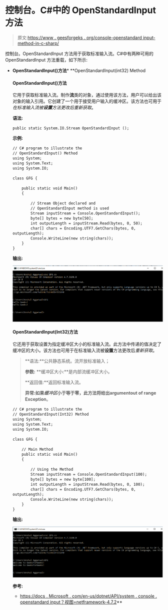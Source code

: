 # 控制台。C#中的 OpenStandardInput 方法

> 原文:[https://www . geesforgeks . org/console-openstandard input-method-in-c-sharp/](https://www.geeksforgeeks.org/console-openstandardinput-method-in-c-sharp/)

控制台。OpenStandardInput 方法用于获取标准输入流。C#中有两种可用的 OpenStandardInput 方法重载，如下所示:

*   **OpenStandardInput()方法***   **OpenStandardInput(int32) Method

    #### OpenStandardInput()方法

    它用于获取标准输入流。制作**流**类的对象，通过使用该方法，用户可以给出该对象的输入引用。它创建了一个用于接受用户输入的缓冲区。该方法也可用于*在标准输入流被**设置**方法更改后重新获取*。

    **语法:**

    ```
    public static System.IO.Stream OpenStandardInput ();
    ```

    **示例:**

    ```
    // C# program to illustrate the 
    // OpenStandardInput() Method
    using System;
    using System.Text;
    using System.IO;

    class GFG {

        public static void Main()
        {

            // Stream Object declared and 
            // OpenStandardInput method is used
            Stream inputStream = Console.OpenStandardInput(); 
            byte[] bytes = new byte[50];
            int outputLength = inputStream.Read(bytes, 0, 50);
            char[] chars = Encoding.UTF7.GetChars(bytes, 0, outputLength); 
            Console.WriteLine(new string(chars));
        }
    }
    ```

    **输出:**

    [![](img/d70b9c73aec51cbbc75567922fa9e8a4.png)](https://media.geeksforgeeks.org/wp-content/uploads/20190301134913/open-11.png)

    #### OpenStandardInput(Int32)方法

    它还用于获取设置为指定缓冲区大小的标准输入流。此方法中传递的值决定了缓冲区的大小。该方法也可用于在标准输入流被**设置**方法更改后*重新获取*。

    > **语法:**公共静态系统。流开放标准输入；
    > 
    > **参数:**
    > **缓冲区大小:**是内部流缓冲区大小。
    > 
    > **返回值:**返回标准输入流。
    > 
    > **异常:**如果*缓冲区*小于等于零，此方法将给出**argumentout of range Exception**。

    ```
    // C# program to illustrate the 
    // OpenStandardInput(Int32) Method
    using System;
    using System.Text;
    using System.IO;

    class GFG {

        // Main Method
        public static void Main()
        {

            // Using the Method
            Stream inputStream = Console.OpenStandardInput(100);
            byte[] bytes = new byte[100];
            int outputLength = inputStream.Read(bytes, 0, 100);
            char[] chars = Encoding.UTF7.GetChars(bytes, 0, outputLength);
            Console.WriteLine(new string(chars));
        }
    }
    ```

    **输出:**

    [![](img/a58e31f0cce3f86c9312d92afa5b7dc1.png)](https://media.geeksforgeeks.org/wp-content/uploads/20190301134914/Open-2.png)

    **参考:**

    *   [https://docs . Microsoft . com/en-us/dotnet/API/system . console . openstandard input？视图=netframework-4.7.2](https://docs.microsoft.com/en-us/dotnet/api/system.console.openstandardinput?view=netframework-4.7.2)**